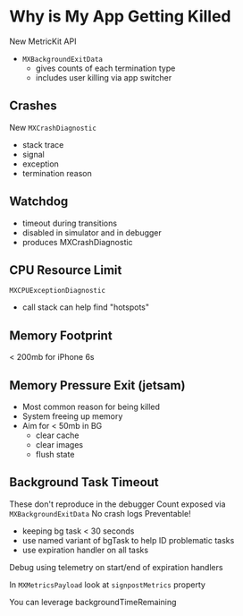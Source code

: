 # Why is My App Getting Killed

New MetricKit API

- `MXBackgroundExitData` 
  - gives counts of each termination type
  - includes user killing via app switcher

## Crashes

New `MXCrashDiagnostic`
- stack trace
- signal
- exception
- termination reason

## Watchdog
- timeout during transitions
- disabled in simulator and in debugger
- produces MXCrashDiagnostic

## CPU Resource Limit

`MXCPUExceptionDiagnostic`
- call stack can help find "hotspots"

## Memory Footprint

< 200mb for iPhone 6s

## Memory Pressure Exit (jetsam)

- Most common reason for being killed
- System freeing up memory
- Aim for < 50mb in BG
  - clear cache
  - clear images
  - flush state

## Background Task Timeout

These don't reproduce in the debugger
Count exposed via `MXBackgroundExitData`
No crash logs
Preventable!
- keeping bg task < 30 seconds
- use named variant of bgTask to help ID problematic tasks
- use expiration handler on all tasks

Debug using telemetry on start/end of expiration handlers

In `MXMetricsPayload` look at `signpostMetrics` property

You can leverage backgroundTimeRemaining